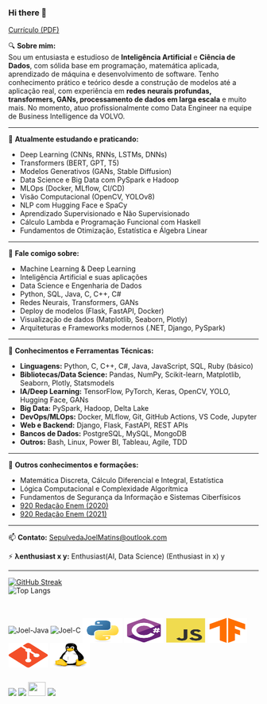 ### Hi there 👋
[Currículo (PDF)](https://github.com/JoelSepulvedaMartins/JoelSepulvedaMartins/blob/main/Curriculo.pdf)

🔍 **Sobre mim:**  
Sou um entusiasta e estudioso de **Inteligência Artificial** e **Ciência de Dados**, com sólida base em programação, matemática aplicada, aprendizado de máquina e desenvolvimento de software. Tenho conhecimento prático e teórico desde a construção de modelos até a aplicação real, com experiência em **redes neurais profundas, transformers, GANs, processamento de dados em larga escala** e muito mais.
No momento, atuo profissionalmente como Data Engineer na equipe de Business Intelligence da VOLVO.

---

🌱 **Atualmente estudando e praticando:**
- Deep Learning (CNNs, RNNs, LSTMs, DNNs)
- Transformers (BERT, GPT, T5)
- Modelos Generativos (GANs, Stable Diffusion)
- Data Science e Big Data com PySpark e Hadoop
- MLOps (Docker, MLflow, CI/CD)
- Visão Computacional (OpenCV, YOLOv8)
- NLP com Hugging Face e SpaCy
- Aprendizado Supervisionado e Não Supervisionado
- Cálculo Lambda e Programação Funcional com Haskell
- Fundamentos de Otimização, Estatística e Álgebra Linear

---

💬 **Fale comigo sobre:**
- Machine Learning & Deep Learning
- Inteligência Artificial e suas aplicações
- Data Science e Engenharia de Dados
- Python, SQL, Java, C, C++, C#
- Redes Neurais, Transformers, GANs
- Deploy de modelos (Flask, FastAPI, Docker)
- Visualização de dados (Matplotlib, Seaborn, Plotly)
- Arquiteturas e Frameworks modernos (.NET, Django, PySpark)

---

🧠 **Conhecimentos e Ferramentas Técnicas:**

- **Linguagens:** Python, C, C++, C#, Java, JavaScript, SQL, Ruby (básico)
- **Bibliotecas/Data Science:** Pandas, NumPy, Scikit-learn, Matplotlib, Seaborn, Plotly, Statsmodels
- **IA/Deep Learning:** TensorFlow, PyTorch, Keras, OpenCV, YOLO, Hugging Face, GANs
- **Big Data:** PySpark, Hadoop, Delta Lake
- **DevOps/MLOps:** Docker, MLflow, Git, GitHub Actions, VS Code, Jupyter
- **Web e Backend:** Django, Flask, FastAPI, REST APIs
- **Bancos de Dados:** PostgreSQL, MySQL, MongoDB
- **Outros:** Bash, Linux, Power BI, Tableau, Agile, TDD

---

📘 **Outros conhecimentos e formações:**

- Matemática Discreta, Cálculo Diferencial e Integral, Estatística
- Lógica Computacional e Complexidade Algorítmica
- Fundamentos de Segurança da Informação e Sistemas Ciberfísicos
- [920 Redação Enem (2020)](https://drive.google.com/drive/folders/1DG7TF7Gel3uAK22sewtxYCTiHlkWWFE4?usp=sharing)  
- [920 Redação Enem (2021)](https://drive.google.com/drive/folders/1DG7TF7Gel3uAK22sewtxYCTiHlkWWFE4?usp=sharing)

---

📫 **Contato:** SepulvedaJoelMatins@outlook.com

⚡ **λenthusiast x y:** Enthusiast(AI, Data Science) (Enthusiast in x) y

---

[![GitHub Streak](https://github-readme-streak-stats.herokuapp.com?user=JoelSepulvedaMartins&theme=buefy-dark&hide_border=true&border_radius=20&locale=pt-br&date_format=M%20j%5B%2C%20Y%5D&mode=weekly)](https://git.io/streak-stats)  
![Top Langs](https://github-readme-stats.vercel.app/api/top-langs/?username=JoelSepulvedaMartins&hide_progress=true)

##

<div style="display: inline_block"><br>
  <img align="center" alt="Joel-Java" height="50" width="70" src="https://github.com/JoelSepulvedaMartins/AssetsMain/blob/main/icons8-logo-java-coffee-cup.gif">
  <img align="center" alt="Joel-C" height="50" width="100" src="https://img.shields.io/badge/C-00599C?style=for-the-badge&logo=c&logoColor=white">
  <img align="center" alt="Joel-Python" height="50" width="80" src="https://raw.githubusercontent.com/devicons/devicon/master/icons/python/python-original.svg">
  <img align="center" alt="Joel-Csharp" height="50" width="80" src="https://raw.githubusercontent.com/devicons/devicon/master/icons/csharp/csharp-original.svg">
  <img align="center" alt="Joel-JS" height="50" width="80" src="https://raw.githubusercontent.com/devicons/devicon/master/icons/javascript/javascript-original.svg">
  <img align="center" alt="Joel-TensorFlow" height="50" width="80" src="https://raw.githubusercontent.com/devicons/devicon/master/icons/tensorflow/tensorflow-original.svg">
  <img align="center" alt="Joel-Git" height="50" width="80" src="https://raw.githubusercontent.com/devicons/devicon/master/icons/git/git-original.svg">
  <img align="center" alt="Joel-Linux" height="50" width="80" src="https://raw.githubusercontent.com/devicons/devicon/master/icons/linux/linux-original.svg">
</div>

##

<div> 
  <a href="https://www.instagram.com/jho_erll/" target="_blank"><img src="https://img.shields.io/badge/-Instagram-%23E4405F?style=for-the-badge&logo=instagram&logoColor=white"></a>
  <a href="https://discord.gg/748264987004502056" target="_blank"><img src="https://img.shields.io/badge/Discord-7289DA?style=for-the-badge&logo=discord&logoColor=white"></a> 
  <a href = "mailto:SepulvedaJoelMatins@outlook.com"><img height="28" width="35" src="https://github.com/JoelSepulvedaMartins/AssetsMain/blob/main/outlook.ico"></a>
  <a href="#" target="_blank"><img  src="https://img.shields.io/badge/-LinkedIn-%230077B5?style=for-the-badge&logo=linkedin&logoColor=white"></a> 
</div>
